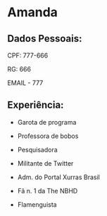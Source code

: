 # Amanda

## Dados Pessoais:

CPF: 777-666

RG: 666

EMAIL - 777


## Experiência:

- Garota de programa

- Professora de bobos

- Pesquisadora

- Militante de Twitter

- Adm. do Portal Xurras Brasil

- Fã n. 1 da The NBHD

- Flamenguista